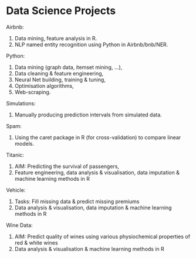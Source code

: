 # Data Science Projects

Airbnb:
1. Data mining, feature analysis in R.
2. NLP named entity recognition using Python in Airbnb/bnb/NER.

Python:
1. Data mining (graph data, itemset mining, ...),
2. Data cleaning & feature engineering,
3. Neural Net building, training & tuning,
4. Optimisation algorithms,
5. Web-scraping.

Simulations:
1. Manually producing prediction intervals from simulated data.

Spam:
1. Using the caret package in R (for cross-validation) to compare linear models.

Titanic:
1. AIM: Predicting the survival of passengers,
2. Feature engineering, data analysis & visualisation, data imputation & machine learning methods in R

Vehicle:
1. Tasks: Fill missing data & predict missing premiums
2. Data analysis & visualisation, data imputation & machine learning methods in R

Wine Data:
1. AIM: Predict quality of wines using various physiochemical properties of red & white wines
2. Data analysis & visualisation & machine learning methods in R
